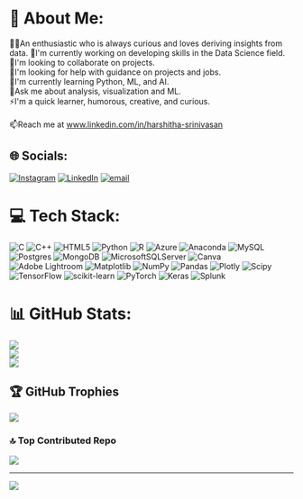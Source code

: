 # 💫 About Me: 
🕵️‍♀️An enthusiastic who is always curious and loves deriving insights from data.
🔭I'm currently working on developing skills in the Data Science field.<br>
👯I'm looking to collaborate on projects. <br>🤝I'm looking for help with guidance on projects and jobs.<br>
🌱I'm currently learning Python, ML, and AI.<br>💬Ask me about analysis, visualization and ML.<br>
⚡I'm a quick learner, humorous, creative, and curious.<br>  
📫Reach me at www.linkedin.com/in/harshitha-srinivasan

## 🌐 Socials:
[![Instagram](https://img.shields.io/badge/Instagram-%23E4405F.svg?logo=Instagram&logoColor=white)](https://instagram.com/harsha_thedataist) [![LinkedIn](https://img.shields.io/badge/LinkedIn-%230077B5.svg?logo=linkedin&logoColor=white)](https://linkedin.com/in/www.linkedin.com/in/harshitha-srinivasan) [![email](https://img.shields.io/badge/Email-D14836?logo=gmail&logoColor=white)](mailto:harshitha.snivasan@gmail.com) 

# 💻 Tech Stack:
![C](https://img.shields.io/badge/c-%2300599C.svg?style=flat&logo=c&logoColor=white) ![C++](https://img.shields.io/badge/c++-%2300599C.svg?style=flat&logo=c%2B%2B&logoColor=white) ![HTML5](https://img.shields.io/badge/html5-%23E34F26.svg?style=flat&logo=html5&logoColor=white) ![Python](https://img.shields.io/badge/python-3670A0?style=flat&logo=python&logoColor=ffdd54) ![R](https://img.shields.io/badge/r-%23276DC3.svg?style=flat&logo=r&logoColor=white) ![Azure](https://img.shields.io/badge/azure-%230072C6.svg?style=flat&logo=microsoftazure&logoColor=white) ![Anaconda](https://img.shields.io/badge/Anaconda-%2344A833.svg?style=flat&logo=anaconda&logoColor=white) ![MySQL](https://img.shields.io/badge/mysql-4479A1.svg?style=flat&logo=mysql&logoColor=white) ![Postgres](https://img.shields.io/badge/postgres-%23316192.svg?style=flat&logo=postgresql&logoColor=white) ![MongoDB](https://img.shields.io/badge/MongoDB-%234ea94b.svg?style=flat&logo=mongodb&logoColor=white) ![MicrosoftSQLServer](https://img.shields.io/badge/Microsoft%20SQL%20Server-CC2927?style=flat&logo=microsoft%20sql%20server&logoColor=white) ![Canva](https://img.shields.io/badge/Canva-%2300C4CC.svg?style=flat&logo=Canva&logoColor=white) ![Adobe Lightroom](https://img.shields.io/badge/Adobe%20Lightroom-31A8FF.svg?style=flat&logo=Adobe%20Lightroom&logoColor=white) ![Matplotlib](https://img.shields.io/badge/Matplotlib-%23ffffff.svg?style=flat&logo=Matplotlib&logoColor=black) ![NumPy](https://img.shields.io/badge/numpy-%23013243.svg?style=flat&logo=numpy&logoColor=white) ![Pandas](https://img.shields.io/badge/pandas-%23150458.svg?style=flat&logo=pandas&logoColor=white) ![Plotly](https://img.shields.io/badge/Plotly-%233F4F75.svg?style=flat&logo=plotly&logoColor=white) ![Scipy](https://img.shields.io/badge/SciPy-%230C55A5.svg?style=flat&logo=scipy&logoColor=%white) ![TensorFlow](https://img.shields.io/badge/TensorFlow-%23FF6F00.svg?style=flat&logo=TensorFlow&logoColor=white) ![scikit-learn](https://img.shields.io/badge/scikit--learn-%23F7931E.svg?style=flat&logo=scikit-learn&logoColor=white) ![PyTorch](https://img.shields.io/badge/PyTorch-%23EE4C2C.svg?style=flat&logo=PyTorch&logoColor=white) ![Keras](https://img.shields.io/badge/Keras-%23D00000.svg?style=flat&logo=Keras&logoColor=white) ![Splunk](https://img.shields.io/badge/splunk-%23000000.svg?style=flat&logo=splunk&logoColor=white)
# 📊 GitHub Stats:
![](https://github-readme-stats.vercel.app/api?username=HarshaSiyeR&theme=dark&hide_border=false&include_all_commits=false&count_private=false)<br/>
![](https://nirzak-streak-stats.vercel.app/?user=HarshaSiyeR&theme=dark&hide_border=false)<br/>
![](https://github-readme-stats.vercel.app/api/top-langs/?username=HarshaSiyeR&theme=dark&hide_border=false&include_all_commits=false&count_private=false&layout=compact)

## 🏆 GitHub Trophies
![](https://github-profile-trophy.vercel.app/?username=HarshaSiyeR&theme=radical&no-frame=true&no-bg=false&margin-w=4)

### 🔝 Top Contributed Repo
![](https://github-contributor-stats.vercel.app/api?username=HarshaSiyeR&limit=5&theme=dark&combine_all_yearly_contributions=true)

---
[![](https://visitcount.itsvg.in/api?id=HarshaSiyeR&icon=0&color=0)](https://visitcount.itsvg.in)

<!-- Proudly created with GPRM ( https://gprm.itsvg.in ) -->

